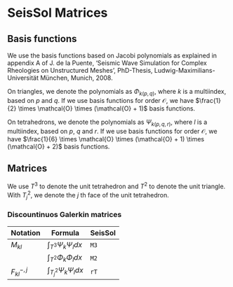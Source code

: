 # SeisSol Matrices #

## Basis functions ##

We use the basis functions based on Jacobi polynomials as explained in appendix A of J. de la Puente, ‘Seismic Wave Simulation for Complex Rheologies on Unstructured Meshes’, PhD-Thesis, Ludwig-Maximilians-Universität München, Munich, 2008.


On triangles, we denote the polynomials as $\Phi_{k(p,q)}$, where $k$ is a multiindex, based on $p$ and $q$.
If we use basis functions for order $\mathcal{O}$, we have $\frac{1}{2} \times \mathcal{O} \times (\mathcal{O} + 1)$ basis functions.

On tetrahedrons, we denote the polynomials as $\Psi_{k(p,q,r)}$, where $l$ is a multiindex, based on $p$, $q$ and $r$.
If we use basis functions for order $\mathcal{O}$, we have $\frac{1}{6} \times \mathcal{O} \times (\mathcal{O} + 1) \times (\mathcal{O} + 2)$ basis functions.

## Matrices ##

We use $T^3$ to denote the unit tetrahedron and $T^2$ to denote the unit triangle.
With $T^2_j$, we denote the $j$ th face of the unit tetrahedron.

### Discountinuos Galerkin matrices ###


| Notation           | Formula                                       | SeisSol            |
| ------------------ | --------------------------------------------- | ------------------ |
| $M_{kl}$           | $\int_{T^3} \Psi_k \Psi_l dx$                 | `M3`               |
|                    | $\int_{T^2} \Phi_k \Phi_l dx$                 | `M2`               |
| $F_{kl}^{-,j}$     | $\int_{T^2_j} \Psi_k \Psi_l dx$               | `rT`               |

